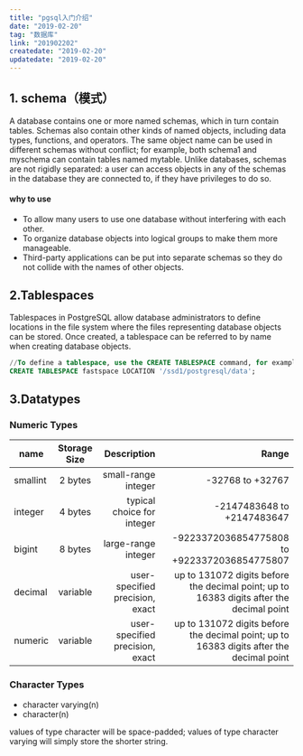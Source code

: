 ```yaml
---
title: "pgsql入门介绍"
date: "2019-02-20"
tag: "数据库"
link: "201902202"
createdate: "2019-02-20"
updatedate: "2019-02-20"
---
```


## 1. schema（模式）
A database contains one or more named schemas, which in turn contain tables. Schemas also contain other kinds of named objects, including data types, functions, and operators.
The same object name can be used in different schemas without conflict; for example, both schema1 and myschema can contain tables named mytable. 
Unlike databases, schemas are not rigidly separated: a user can access objects in any of the schemas in the database they are connected to, if they have privileges to do so.

#### why to use
- To allow many users to use one database without interfering with each other.
- To organize database objects into logical groups to make them more manageable.
- Third-party applications can be put into separate schemas so they do not collide with the names of other objects.


## 2.Tablespaces
Tablespaces in PostgreSQL allow database administrators to define locations in the file system where the files representing database objects can be stored. Once created, a tablespace can be referred to by name when creating database objects.

```sql
//To define a tablespace, use the CREATE TABLESPACE command, for example::
CREATE TABLESPACE fastspace LOCATION '/ssd1/postgresql/data';

```

## 3.Datatypes

### Numeric Types

| name     | Storage Size |                      Description |                                                                                    Range |
| -------- | :----------: | -------------------------------: | ---------------------------------------------------------------------------------------: |
| smallint |   2 bytes    |              small-range integer |                                                                         -32768 to +32767 |
| integer  |   4 bytes    |       typical choice for integer |                                                               -2147483648 to +2147483647 |
| bigint   |   8 bytes    |              large-range integer |                                             -9223372036854775808 to +9223372036854775807 |
| decimal  |   variable   | user-specified precision,  exact | up to 131072 digits before the decimal point; up to 16383 digits after the decimal point |
| numeric  |   variable   |  user-specified precision, exact | up to 131072 digits before the decimal point; up to 16383 digits after the decimal point |

### Character Types
- character varying(n) 
- character(n)

values of type character will be space-padded; values of type character varying will simply store the shorter string.